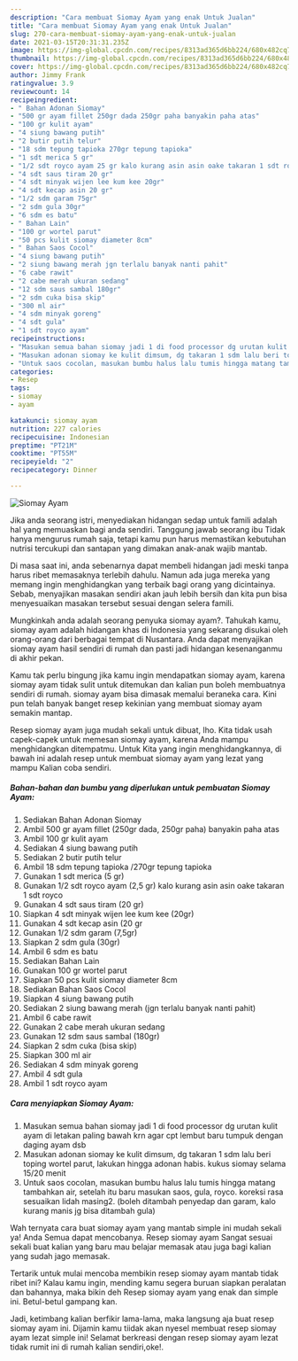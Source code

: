 ```yaml
---
description: "Cara membuat Siomay Ayam yang enak Untuk Jualan"
title: "Cara membuat Siomay Ayam yang enak Untuk Jualan"
slug: 270-cara-membuat-siomay-ayam-yang-enak-untuk-jualan
date: 2021-03-15T20:31:31.235Z
image: https://img-global.cpcdn.com/recipes/8313ad365d6bb224/680x482cq70/siomay-ayam-foto-resep-utama.jpg
thumbnail: https://img-global.cpcdn.com/recipes/8313ad365d6bb224/680x482cq70/siomay-ayam-foto-resep-utama.jpg
cover: https://img-global.cpcdn.com/recipes/8313ad365d6bb224/680x482cq70/siomay-ayam-foto-resep-utama.jpg
author: Jimmy Frank
ratingvalue: 3.9
reviewcount: 14
recipeingredient:
- " Bahan Adonan Siomay"
- "500 gr ayam fillet 250gr dada 250gr paha banyakin paha atas"
- "100 gr kulit ayam"
- "4 siung bawang putih"
- "2 butir putih telur"
- "18 sdm tepung tapioka 270gr tepung tapioka"
- "1 sdt merica 5 gr"
- "1/2 sdt royco ayam 25 gr kalo kurang asin asin oake takaran 1 sdt royco"
- "4 sdt saus tiram 20 gr"
- "4 sdt minyak wijen lee kum kee 20gr"
- "4 sdt kecap asin 20 gr"
- "1/2 sdm garam 75gr"
- "2 sdm gula 30gr"
- "6 sdm es batu"
- " Bahan Lain"
- "100 gr wortel parut"
- "50 pcs kulit siomay diameter 8cm"
- " Bahan Saos Cocol"
- "4 siung bawang putih"
- "2 siung bawang merah jgn terlalu banyak nanti pahit"
- "6 cabe rawit"
- "2 cabe merah ukuran sedang"
- "12 sdm saus sambal 180gr"
- "2 sdm cuka bisa skip"
- "300 ml air"
- "4 sdm minyak goreng"
- "4 sdt gula"
- "1 sdt royco ayam"
recipeinstructions:
- "Masukan semua bahan siomay jadi 1 di food processor dg urutan kulit ayam di letakan paling bawah krn agar cpt lembut baru tumpuk dengan daging ayam dsb"
- "Masukan adonan siomay ke kulit dimsum, dg takaran 1 sdm lalu beri toping wortel parut, lakukan hingga adonan habis. kukus siomay selama 15/20 menit"
- "Untuk saos cocolan, masukan bumbu halus lalu tumis hingga matang tambahkan air, setelah itu baru masukan saos, gula, royco. koreksi rasa sesuaikan lidah masing2. (boleh ditambah penyedap dan garam, kalo kurang manis jg bisa ditambah gula)"
categories:
- Resep
tags:
- siomay
- ayam

katakunci: siomay ayam 
nutrition: 227 calories
recipecuisine: Indonesian
preptime: "PT21M"
cooktime: "PT55M"
recipeyield: "2"
recipecategory: Dinner

---
```



![Siomay Ayam](https://img-global.cpcdn.com/recipes/8313ad365d6bb224/680x482cq70/siomay-ayam-foto-resep-utama.jpg)

Jika anda seorang istri, menyediakan hidangan sedap untuk famili adalah hal yang memuaskan bagi anda sendiri. Tanggung jawab seorang ibu Tidak hanya mengurus rumah saja, tetapi kamu pun harus memastikan kebutuhan nutrisi tercukupi dan santapan yang dimakan anak-anak wajib mantab.

Di masa  saat ini, anda sebenarnya dapat membeli hidangan jadi meski tanpa harus ribet memasaknya terlebih dahulu. Namun ada juga mereka yang memang ingin menghidangkan yang terbaik bagi orang yang dicintainya. Sebab, menyajikan masakan sendiri akan jauh lebih bersih dan kita pun bisa menyesuaikan masakan tersebut sesuai dengan selera famili. 



Mungkinkah anda adalah seorang penyuka siomay ayam?. Tahukah kamu, siomay ayam adalah hidangan khas di Indonesia yang sekarang disukai oleh orang-orang dari berbagai tempat di Nusantara. Anda dapat menyajikan siomay ayam hasil sendiri di rumah dan pasti jadi hidangan kesenanganmu di akhir pekan.

Kamu tak perlu bingung jika kamu ingin mendapatkan siomay ayam, karena siomay ayam tidak sulit untuk ditemukan dan kalian pun boleh membuatnya sendiri di rumah. siomay ayam bisa dimasak memalui beraneka cara. Kini pun telah banyak banget resep kekinian yang membuat siomay ayam semakin mantap.

Resep siomay ayam juga mudah sekali untuk dibuat, lho. Kita tidak usah capek-capek untuk memesan siomay ayam, karena Anda mampu menghidangkan ditempatmu. Untuk Kita yang ingin menghidangkannya, di bawah ini adalah resep untuk membuat siomay ayam yang lezat yang mampu Kalian coba sendiri.

<!--inarticleads1-->

##### Bahan-bahan dan bumbu yang diperlukan untuk pembuatan Siomay Ayam:

1. Sediakan  Bahan Adonan Siomay
1. Ambil 500 gr ayam fillet (250gr dada, 250gr paha) banyakin paha atas
1. Ambil 100 gr kulit ayam
1. Sediakan 4 siung bawang putih
1. Sediakan 2 butir putih telur
1. Ambil 18 sdm tepung tapioka /270gr tepung tapioka
1. Gunakan 1 sdt merica (5 gr)
1. Gunakan 1/2 sdt royco ayam (2,5 gr) kalo kurang asin asin oake takaran 1 sdt royco
1. Gunakan 4 sdt saus tiram (20 gr)
1. Siapkan 4 sdt minyak wijen lee kum kee (20gr)
1. Gunakan 4 sdt kecap asin (20 gr
1. Gunakan 1/2 sdm garam (7,5gr)
1. Siapkan 2 sdm gula (30gr)
1. Ambil 6 sdm es batu
1. Sediakan  Bahan Lain
1. Gunakan 100 gr wortel parut
1. Siapkan 50 pcs kulit siomay diameter 8cm
1. Sediakan  Bahan Saos Cocol
1. Siapkan 4 siung bawang putih
1. Sediakan 2 siung bawang merah (jgn terlalu banyak nanti pahit)
1. Ambil 6 cabe rawit
1. Gunakan 2 cabe merah ukuran sedang
1. Gunakan 12 sdm saus sambal (180gr)
1. Siapkan 2 sdm cuka (bisa skip)
1. Siapkan 300 ml air
1. Sediakan 4 sdm minyak goreng
1. Ambil 4 sdt gula
1. Ambil 1 sdt royco ayam




<!--inarticleads2-->

##### Cara menyiapkan Siomay Ayam:

1. Masukan semua bahan siomay jadi 1 di food processor dg urutan kulit ayam di letakan paling bawah krn agar cpt lembut baru tumpuk dengan daging ayam dsb
1. Masukan adonan siomay ke kulit dimsum, dg takaran 1 sdm lalu beri toping wortel parut, lakukan hingga adonan habis. kukus siomay selama 15/20 menit
1. Untuk saos cocolan, masukan bumbu halus lalu tumis hingga matang tambahkan air, setelah itu baru masukan saos, gula, royco. koreksi rasa sesuaikan lidah masing2. (boleh ditambah penyedap dan garam, kalo kurang manis jg bisa ditambah gula)




Wah ternyata cara buat siomay ayam yang mantab simple ini mudah sekali ya! Anda Semua dapat mencobanya. Resep siomay ayam Sangat sesuai sekali buat kalian yang baru mau belajar memasak atau juga bagi kalian yang sudah jago memasak.

Tertarik untuk mulai mencoba membikin resep siomay ayam mantab tidak ribet ini? Kalau kamu ingin, mending kamu segera buruan siapkan peralatan dan bahannya, maka bikin deh Resep siomay ayam yang enak dan simple ini. Betul-betul gampang kan. 

Jadi, ketimbang kalian berfikir lama-lama, maka langsung aja buat resep siomay ayam ini. Dijamin kamu tiidak akan nyesel membuat resep siomay ayam lezat simple ini! Selamat berkreasi dengan resep siomay ayam lezat tidak rumit ini di rumah kalian sendiri,oke!.


